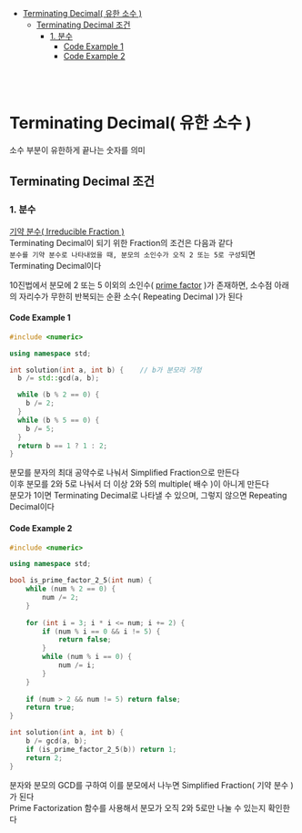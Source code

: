 - [Terminating Decimal( 유한 소수 )](#terminating-decimal-유한-소수-)
  - [Terminating Decimal 조건](#terminating-decimal-조건)
    - [1. 분수](#1-분수)
      - [Code Example 1](#code-example-1)
      - [Code Example 2](#code-example-2)

<br><br>

# Terminating Decimal( 유한 소수 )
소수 부분이 유한하게 끝나는 숫자를 의미   

## Terminating Decimal 조건
### 1. 분수
[기약 분수( Irreducible Fraction )](2_Irreducible_Fraction.md)   
Terminating Decimal이 되기 위한 Fraction의 조건은 다음과 같다   
`분수를 기약 분수로 나타내었을 때, 분모의 소인수가 오직 2 또는 5로 구성`되면 Terminating Decimal이다     

10진법에서 분모에 2 또는 5 이외의 소인수( [prime factor](6_Number_Theory.md/#1-prime-number-소수-prime-factor-) )가 존재하면, 소수점 아래의 자리수가 무한히 반복되는 순환 소수( Repeating Decimal )가 된다   

#### Code Example 1
```cpp
#include <numeric>

using namespace std;

int solution(int a, int b) {    // b가 분모라 가정
  b /= std::gcd(a, b);

  while (b % 2 == 0) {
    b /= 2;
  }
  while (b % 5 == 0) {
    b /= 5;
  }
  return b == 1 ? 1 : 2;
}
```
분모를 분자의 최대 공약수로 나눠서 Simplified Fraction으로 만든다   
이후 분모를 2와 5로 나눠서 더 이상 2와 5의 multiple( 배수 )이 아니게 만든다   
분모가 1이면 Terminating Decimal로 나타낼 수 있으며, 그렇지 않으면 Repeating Decimal이다   

#### Code Example 2
```cpp
#include <numeric>

using namespace std;

bool is_prime_factor_2_5(int num) {
    while (num % 2 == 0) {
        num /= 2;
    }
    
    for (int i = 3; i * i <= num; i += 2) {
        if (num % i == 0 && i != 5) {
            return false;
        }
        while (num % i == 0) {
            num /= i;
        }
    }
    
    if (num > 2 && num != 5) return false;
    return true;
}

int solution(int a, int b) {
    b /= gcd(a, b);
    if (is_prime_factor_2_5(b)) return 1;
    return 2;
}
```
분자와 분모의 GCD를 구하여 이를 분모에서 나누면 Simplified Fraction( 기약 분수 )가 된다   
Prime Factorization 함수를 사용해서 분모가 오직 2와 5로만 나눌 수 있는지 확인한다   